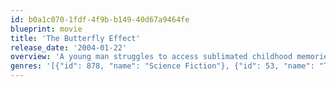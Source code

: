 ```yaml
---
id: b0a1c070-1fdf-4f9b-b149-40d67a9464fe
blueprint: movie
title: 'The Butterfly Effect'
release_date: '2004-01-22'
overview: 'A young man struggles to access sublimated childhood memories. He finds a technique that allows him to travel back into the past, to occupy his childhood body and change history. However, he soon finds that every change he makes has unexpected consequences.'
genres: '[{"id": 878, "name": "Science Fiction"}, {"id": 53, "name": "Thriller"}]'
---
```

